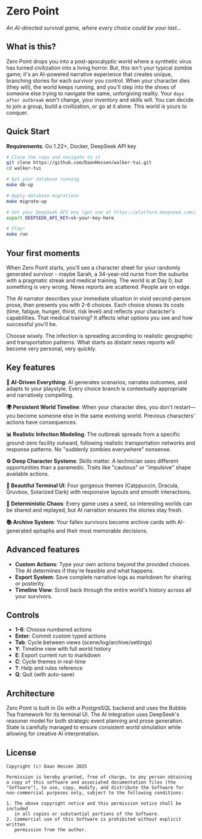 # Zero Point

*An AI-directed survival game, where every choice could be your last...*

## What is this?

Zero Point drops you into a post-apocalyptic world where a synthetic virus has turned civilization into a living horror. But, this isn't your typical zombie game; it's an AI-powered narrative experience that creates unique, branching stories for each survivor you control. When your character dies (they will), the world keeps running, and you'll step into the shoes of someone else trying to navigate the same, unforgiving reality. Your `days after outbreak` won't change, your inventory and skills will. You can decide to join a group, build a civilization, or go at it alone. This world is yours to conquer.  

## Quick Start

**Requirements**: Go 1.22+, Docker, DeepSeek API key

```bash
# Clone the repo and navigate to it
git clone https://github.com/DaanHessen/walker-tui.git
cd walker-tui

# Get your database running
make db-up

# Apply database migrations
make migrate-up

# Set your DeepSeek API key (get one at https://platform.deepseek.com/api_keys)
export DEEPSEEK_API_KEY=sk-your-key-here

# Play!
make run
```

## Your first moments

When Zero Point starts, you'll see a character sheet for your randomly generated survivor - maybe Sarah, a 34-year-old nurse from the suburbs with a pragmatic streak and medical training. The world is at Day 0, but something is very wrong. News reports are scattered. People are on edge.

The AI narrator describes your immediate situation in vivid second-person prose, then presents you with 2-6 choices. Each choice shows its costs (time, fatigue, hunger, thirst, risk level) and reflects your character's capabilities. That medical training? It affects what options you see and how successful you'll be.

Choose wisely. The infection is spreading according to realistic geographic and transportation patterns. What starts as distant news reports will become very personal, very quickly.

## Key features

**🧠 AI-Driven Everything**: AI generates scenarios, narrates outcomes, and adapts to your playstyle. Every choice branch is contextually appropriate and narratively compelling.

**🌍 Persistent World Timeline**: When your character dies, you don't restart—you become someone else in the same evolving world. Previous characters' actions have consequences.

**📊 Realistic Infection Modeling**: The outbreak spreads from a specific ground-zero facility outward, following realistic transportation networks and response patterns. No "suddenly zombies everywhere" nonsense.

**⚙️ Deep Character Systems**: Skills matter. A technician sees different opportunities than a paramedic. Traits like "cautious" or "impulsive" shape available actions.

**🎨 Beautiful Terminal UI**: Four gorgeous themes (Catppuccin, Dracula, Gruvbox, Solarized Dark) with responsive layouts and smooth interactions.

**🎲 Deterministic Chaos**: Every game uses a seed, so interesting worlds can be shared and replayed, but AI narration ensures the stories stay fresh.

**📚 Archive System**: Your fallen survivors become archive cards with AI-generated epitaphs and their most memorable decisions.

## Advanced features

- **Custom Actions**: Type your own actions beyond the provided choices. The AI determines if they're feasible and what happens.
- **Export System**: Save complete narrative logs as markdown for sharing or posterity.
- **Timeline View**: Scroll back through the entire world's history across all your survivors.

## Controls

- **1-6**: Choose numbered actions
- **Enter**: Commit custom typed actions  
- **Tab**: Cycle between views (scene/log/archive/settings)
- **Y**: Timeline view with full world history
- **E**: Export current run to markdown
- **C**: Cycle themes in real-time
- **?**: Help and rules reference
- **Q**: Quit (with auto-save)

## Architecture

Zero Point is built in Go with a PostgreSQL backend and uses the Bubble Tea framework for its terminal UI. The AI integration uses DeepSeek's reasoner model for both strategic event planning and prose generation. State is carefully managed to ensure consistent world simulation while allowing for creative AI interpretation.

## License

```
Copyright (c) Daan Hessen 2025

Permission is hereby granted, free of charge, to any person obtaining a copy of this software and associated documentation files (the "Software"), to use, copy, modify, and distribute the Software for non-commercial purposes only, subject to the following conditions:

1. The above copyright notice and this permission notice shall be included
   in all copies or substantial portions of the Software.
2. Commercial use of this Software is prohibited without explicit written
   permission from the author.
```
